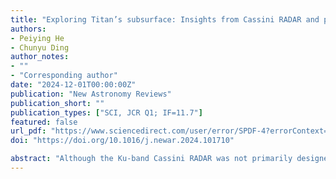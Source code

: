 ```yaml
---
title: "Exploring Titan’s subsurface: Insights from Cassini RADAR and prospects for future investigations"
authors:
- Peiying He
- Chunyu Ding
author_notes:
- ""
- "Corresponding author"
date: "2024-12-01T00:00:00Z"
publication: "New Astronomy Reviews"
publication_short: ""
publication_types: ["SCI, JCR Q1; IF=11.7"]
featured: false
url_pdf: "https://www.sciencedirect.com/user/error/SPDF-4?errorContext=spdf-e3272df3-2988-4a4f-a78b-e243bf635ec8"
doi: "https://doi.org/10.1016/j.newar.2024.101710"

abstract: "Although the Ku-band Cassini RADAR was not primarily designed to probe Titan’s subsurface structure, it unexpectedly provided valuable data on penetration, notably measuring the depth and dielectric properties of several lakes or seas in altimetry mode. While the RADAR did not possess the same penetration capability as the radar instruments that are used to search for water on Mars, its detection results and potential still warrant comprehensive integration and summary. This paper reviews the latest research findings on Titan’s subsurface observations, encompassing liquid bodies and dunes, grounded on RADAR’s penetration performance and principles. In consideration of the Dragonfly mission and its scientific goals, the paper reviews the distribution of water ice on Titan. The upcoming observations hold promise for investigating relevant features at low latitudes, such as impact craters with exposed ice-rich material. Finally, suggestions and prospects for future subsurface radar exploration of Titan are presented. The exploration of subsurface structures on Titan remains a captivating field of study, bearing significant implications for planetary science and astrobiology."
---
```


